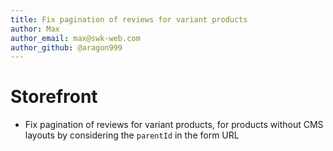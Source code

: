 ```yaml
---
title: Fix pagination of reviews for variant products
author: Max
author_email: max@swk-web.com
author_github: @aragon999
---
```

# Storefront
* Fix pagination of reviews for variant products, for products without CMS layouts by considering the `parentId` in the form URL
